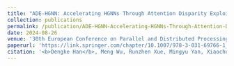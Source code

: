 ```yaml
---
title: "ADE-HGNN: Accelerating HGNNs Through Attention Disparity Exploitation"
collection: publications
permalink: /publication/ADE-HGNN-Accelerating-HGNNs-Through-Attention-Disparity-Exploitation
date: 2024-08-26
venue: '30th European Conference on Parallel and Distributed Processing (Euro-PAR'24) (CCF-B)'
paperurl: 'https://link.springer.com/chapter/10.1007/978-3-031-69766-1_7'
citation: '<b>Dengke Han</b>, Meng Wu, Runzhen Xue, Mingyu Yan, Xiaochun Ye, and Dongrui Fan. ADE-HGNN: Accelerating HGNNs Through Attention Disparity Exploitation. In Euro-Par 2024: Parallel Processing: 30th European Conference on Parallel and Distributed Processing (Euro-Par), Madrid, Spain, August 26–30, 2024, Proceedings, Part II. Springer-Verlag, Berlin, Heidelberg, 91–106.'
---
```

